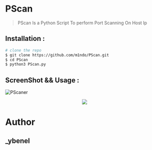 # PScan
> PScan Is a Python Script To perform Port Scanning On Host Ip 

## Installation :
```bash
# clone the repo
$ git clone https://github.com/m1ndo/PScan.git
$ cd PScan 
$ python3 PScan.py 
```
## ScreenShot && Usage :
<img src="https://i.ibb.co/7v56bpQ/PScan.png" alt="PScaner" border="0">

<p align="center">
<a href="https://asciinema.org/a/2234342">
<img src="https://asciinema.org/a/2234342.svg">
</a>
</p>

# Author 
## _ybenel
